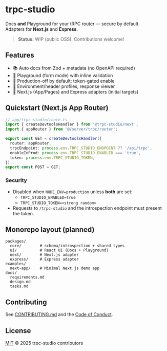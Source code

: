 # trpc-studio

Docs **and** Playground for your tRPC router — secure by default.  
Adapters for **Next.js** and **Express**.

> **Status:** WIP (public OSS). Contributions welcome!

## Features

- 📚 Auto docs from Zod + metadata (no OpenAPI required)
- 🧪 Playground (form mode) with inline validation
- 🔐 Production-off by default; token-gated enable
- 🧰 Environment/header profiles, response viewer
- 🧩 Next.js (App/Pages) and Express adapters (initial targets)

## Quickstart (Next.js App Router)

```ts
// app/trpc-studio/route.ts
import { createDevtoolsHandler } from '@trpc-studio/next';
import { appRouter } from '@/server/trpc/router';

export const GET = createDevtoolsHandler({
  router: appRouter,
  trpcEndpoint: process.env.TRPC_STUDIO_ENDPOINT ?? '/api/trpc',
  enableInProd: process.env.TRPC_STUDIO_ENABLED === 'true',
  token: process.env.TRPC_STUDIO_TOKEN,
});
export const POST = GET;
```

### Security

- Disabled when `NODE_ENV=production` unless **both** are set:
  - `TRPC_STUDIO_ENABLED=true`
  - `TRPC_STUDIO_TOKEN=<strong random>`
- Requests to `/trpc-studio` and the introspection endpoint must present the token.

## Monorepo layout (planned)

```
packages/
  core/        # schema/introspection + shared types
  ui/          # React UI (Docs + Playground)
  next/        # Next.js adapter
  express/     # Express adapter
examples/
  next-app/    # Minimal Next.js demo app
docs/
  requirements.md
  design.md
  tasks.md
```

## Contributing

See [CONTRIBUTING.md](CONTRIBUTING.md) and the [Code of Conduct](CODE_OF_CONDUCT.md).

## License

[MIT](LICENSE) © 2025 trpc-studio contributors
